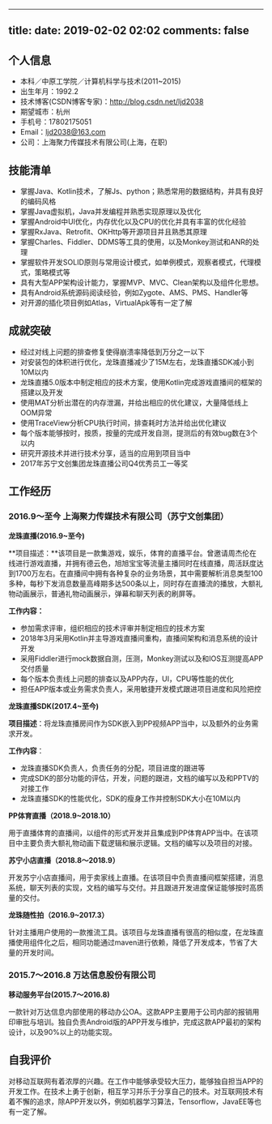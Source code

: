 
---
title:
date: 2019-02-02 02:02
comments: false
---

## 个人信息

 - 本科／中原工学院／计算机科学与技术(2011~2015)
 - 出生年月：1992.2
 - 技术博客(CSDN博客专家)：http://blog.csdn.net/ljd2038 
 - 期望城市：杭州
 - 手机号：17802175051
 - Email：ljd2038@163.com
 - 公司：上海聚力传媒技术有限公司(上海，在职)

## 技能清单
- 掌握Java、Kotlin技术，了解Js、python；熟悉常用的数据结构，并具有良好的编码风格
- 掌握Java虚拟机，Java并发编程并熟悉实现原理以及优化
- 掌握Android中UI优化，内存优化以及CPU的优化并具有丰富的优化经验
- 掌握RxJava、Retrofit、OKHttp等开源项目并且熟悉其原理
- 掌握Charles、Fiddler、DDMS等工具的使用，以及Monkey测试和ANR的处理
- 掌握软件开发SOLID原则与常用设计模式，如单例模式，观察者模式，代理模式，策略模式等
- 具有大型APP架构设计能力，掌握MVP、MVC、Clean架构以及组件化思想。
- 具有Android系统源码阅读经验，例如Zygote、AMS、PMS、Handler等
- 对开源的插化项目例如Atlas，VirtualApk等有一定了解

## 成就突破

- 经过对线上问题的排查修复使得崩溃率降低到万分之一以下
- 对安装包的体积进行优化，龙珠直播减少了15M左右，龙珠直播SDK减小到10M以内
- 龙珠直播5.0版本中制定相应的技术方案，使用Kotlin完成游戏直播间的框架的搭建以及开发
- 使用MAT分析出潜在的内存泄漏，并给出相应的优化建议，大量降低线上OOM异常
- 使用TraceView分析CPU执行时间，排查耗时方法并给出优化建议
- 每个版本能够按时，按质，按量的完成开发自测，提测后的有效bug数在3个以内
- 研究开源技术并进行技术分享，适当的应用到项目当中
- 2017年苏宁文创集团龙珠直播公司Q4优秀员工一等奖

## 工作经历

### 2016.9～至今 上海聚力传媒技术有限公司（苏宁文创集团）

**龙珠直播(2016.9~至今)**

**项目描述：**该项目是一款集游戏，娱乐，体育的直播平台。曾邀请周杰伦在线进行游戏直播，并拥有德云色，旭旭宝宝等流量主播同时在线直播，周活跃度达到1700万左右。在直播间中拥有各种复杂的业务场景，其中需要解析消息类型100多种，每秒下发消息数量高峰期多达500条以上，同时存在直播流的播放，大额礼物动画展示，普通礼物动画展示，弹幕和聊天列表的刷屏等。

**工作内容：**

- 参加需求评审，组织相应的技术评审并制定相应的技术方案
- 2018年3月采用Kotlin并主导游戏直播间重构，直播间架构和消息系统的设计开发
- 采用Fiddler进行mock数据自测，压测，Monkey测试以及和IOS互测提高APP交付质量
- 每个版本负责线上问题的排查以及APP内存，UI，CPU等性能的优化
- 担任APP版本或业务需求负责人，采用敏捷开发模式跟进项目进度和风险把控

**龙珠直播SDK(2017.4~至今)**

**项目描述**：将龙珠直播房间作为SDK嵌入到PP视频APP当中，以及额外的业务需求开发。

**工作内容**：

- 龙珠直播SDK负责人，负责任务的分配，项目进度的跟进等
- 完成SDK的部分功能的评估，开发，问题的跟进，文档的编写以及和PPTV的对接工作
- 龙珠直播SDK的性能优化，SDK的瘦身工作并控制SDK大小在10M以内

**PP体育直播（2018.9~2018.10）**

用于直播体育的直播间，以组件的形式开发并且集成到PP体育APP当中。在该项目中主要负责大额礼物动画下载逻辑和展示逻辑。文档的编写以及项目的对接。

**苏宁小店直播（2018.8～2018.9）**

开发苏宁小店直播间，用于卖家线上直播。在该项目中负责直播间框架搭建，消息系统，聊天列表的实现，文档的编写与交付。并且跟进开发进度保证能够按时高质量的交付。

**龙珠随性拍（2016.9~2017.3）**

 针对主播用户使用的一款推流工具。该项目与龙珠直播有很高的相似度，在龙珠直播使用组件化之后，相同功能通过maven进行依赖，降低了开发成本，节省了大量的开发时间。

### 2015.7～2016.8  万达信息股份有限公司

**移动服务平台(2015.7～2016.8)**

一款针对万达信息内部使用的移动办公OA。这款APP主要用于公司内部的报销用印审批与培训。独自负责Android版的APP开发与维护，完成这款APP最初的架构设计，以及90%以上的功能实现。


##  **自我评价**

对移动互联网有着浓厚的兴趣。在工作中能够承受较大压力，能够独自担当APP的开发工作。在技术上勇于创新，相互学习并乐于分享自己的技术。对互联网技术有着不懈的追求，除APP开发以外，例如机器学习算法，Tensorflow，JavaEE等也有一定了解。

